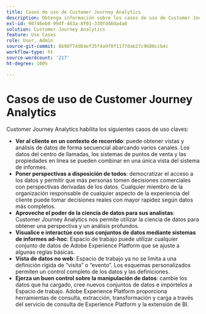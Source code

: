 ```yaml
---
title: Casos de uso de Customer Journey Analytics
description: Obtenga información sobre los casos de uso de Customer Journey Analytics
exl-id: 90746eb0-99df-463a-8f01-330fd460a4a8
solution: Customer Journey Analytics
feature: Use Cases
role: User, Admin
source-git-commit: 8b90f74d64ef35f4a9f0f1177dab27c9680ccb4c
workflow-type: ht
source-wordcount: '217'
ht-degree: 100%

---
```


# Casos de uso de Customer Journey Analytics

Customer Journey Analytics habilita los siguientes casos de uso claves:

* **Ver al cliente en un contexto de recorrido**: puede obtener vistas y análisis de datos de forma secuencial abarcando varios canales. Los datos del centro de llamadas, los sistemas de puntos de venta y las propiedades en línea se pueden combinar en una única vista del sistema de informes.
* **Poner perspectivas a disposición de todos**: democratizar el acceso a los datos y permitir que más personas tomen decisiones comerciales con perspectivas derivadas de los datos. Cualquier miembro de la organización responsable de cualquier aspecto de la experiencia del cliente puede tomar decisiones reales con mayor rapidez según datos más completos.
* **Aproveche el poder de la ciencia de datos para sus analistas**: Customer Journey Analytics nos permite utilizar la ciencia de datos para obtener una perspectiva y un análisis profundos.
* **Visualice e interactúe con sus conjuntos de datos mediante sistemas de informes ad-hoc**: Espacio de trabajo puede utilizar cualquier conjunto de datos de Adobe Experience Platform que se ajuste a algunas reglas básicas.
* **Vista de datos no web**: Espacio de trabajo ya no se limita a una definición rígida de “visita” o “evento”. Los esquemas personalizados permiten un control completo de los datos y las definiciones.
* **Ejerza un buen control sobre la manipulación de datos**: cambie los datos que ha cargado, cree nuevos conjuntos de datos e impórtelos a Espacio de trabajo. Adobe Experience Platform proporciona herramientas de consulta, extracción, transformación y carga a través del servicio de consulta de Experience Platform y la extensión de BI.

